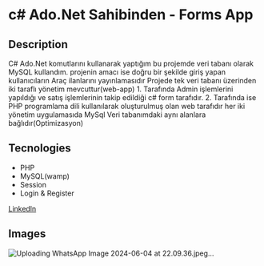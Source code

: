 # c# Ado.Net Sahibinden - Forms App

## Description <br/>
C# Ado.Net komutlarını kullanarak yaptığım bu projemde veri tabanı olarak MySQL kullandım.
projenin amacı ise doğru bir şekilde giriş yapan kullanıcıların Araç ilanlarını yayınlamasıdır
Projede tek veri tabanı üzerinden iki taraflı yönetim mevcuttur(web-app) 1. Tarafında Admin işlemlerini yapıldığı ve satış işlemlerinin takip edildiği c# form tarafıdır.
2. Tarafında ise PHP programlama dili kullanılarak oluşturulmuş olan web tarafıdır her iki yönetim uygulamasıda MySql Veri tabanımdaki aynı alanlara bağlıdır(Optimizasyon)

## Tecnologies <br/>
+ PHP<br/>
+ MySQL(wamp)<br/>
+ Session<br/>
+ Login & Register<br/>

[Linkedln](https://www.linkedin.com/feed/update/urn:li:activity:7207359420815618048/)

## Images <br/>
![Uploading WhatsApp Image 2024-06-04 at 22.09.36.jpeg…]()

